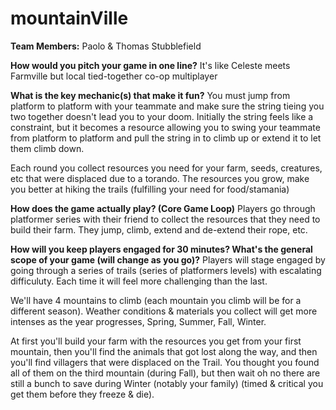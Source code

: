 # mountainVille

**Team Members:** Paolo & Thomas Stubblefield

**How would you pitch your game in one line?**
It's like Celeste meets Farmville but local tied-together co-op multiplayer

**What is the key mechanic(s) that make it fun?**
You must jump from platform to platform with your teammate and make sure the string tieing you two together doesn't lead you to your doom. Initially the string feels like a constraint, but it becomes a resource allowing you to swing your teammate from platform to platform and pull the string in to climb up or extend it to let them climb down.

Each round you collect resources you need for your farm, seeds, creatures, etc that were displaced due to a torando. The resources you grow, make you better at hiking the trails (fulfilling your need for food/stamania)

**How does the game actually play? (Core Game Loop)**
Players go through platformer series with their friend to collect the resources that they need to build their farm. They jump, climb, extend and de-extend their rope, etc. 

**How will you keep players engaged for 30 minutes? What's the general scope of your game (will change as you go)?**
Players will stage engaged by going through a series of trails (series of platformers levels) with escalating difficuluty. Each time it will feel more challenging than the last.

We'll have 4 mountains to climb (each mountain you climb will be for a different season). Weather conditions & materials you collect will get more intenses as the year progresses, Spring, Summer, Fall, Winter. 

At first you'll build your farm with the resources you get from your first mountain, then you'll find the animals that got lost along the way, and then you'll find villagers that were displaced on the Trail. You thought you found all of them on the third mountain (during Fall), but then wait oh no there are still a bunch to save during Winter (notably your family) (timed & critical you get them before they freeze & die).
